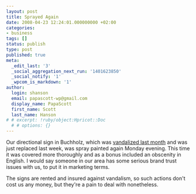 ```yaml
---
layout: post
title: Sprayed Again
date: 2008-04-23 12:24:01.000000000 +02:00
categories:
- business
tags: []
status: publish
type: post
published: true
meta:
  _edit_last: '3'
  _social_aggregation_next_run: '1401623850'
  _social_notify: '1'
  _wpcom_is_markdown: '1'
author:
  login: shanson
  email: papascott-wp@gmail.com
  display_name: PapaScott
  first_name: Scott
  last_name: Hanson
# # excerpt: !ruby/object:Hpricot::Doc
  # # options: {}
---
```

<p>Our directional sign in Buchholz, which was <a href="http://www.papascott.de/archives/2008/03/10/vandalism/">vandalized last month</a> and was just replaced last week, was spray painted again Monday evening. This time it was covered more thoroughly and as a bonus included an obscenity in English. I would say someone in our area has some serious brand trust issues with us, to put it in marketing terms.</p>
<p>The signs are rented and insured against vandalism, so such actions don't cost us any money, but they're a pain to deal with nonetheless.</p>
